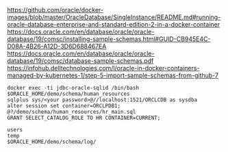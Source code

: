 https://github.com/oracle/docker-images/blob/master/OracleDatabase/SingleInstance/README.md#running-oracle-database-enterprise-and-standard-edition-2-in-a-docker-container
https://docs.oracle.com/en/database/oracle/oracle-database/19/comsc/installing-sample-schemas.html#GUID-CB945E4C-D08A-4B26-A12D-3D6D688467EA
https://docs.oracle.com/en/database/oracle/oracle-database/19/comsc/database-sample-schemas.pdf
https://infohub.delltechnologies.com/l/oracle-in-docker-containers-managed-by-kubernetes-1/step-5-import-sample-schemas-from-github-7

```
docker exec -ti jdbc-oracle-sqlid /bin/bash
$ORACLE_HOME/demo/schema/human_resources
sqlplus sys/<your password>@//localhost:1521/ORCLCDB as sysdba
alter session set container=ORCLPDB1;
@?/demo/schema/human_resources/hr_main.sql
GRANT SELECT_CATALOG_ROLE TO HR CONTAINER=CURRENT;

users
temp
$ORACLE_HOME/demo/schema/log/
```